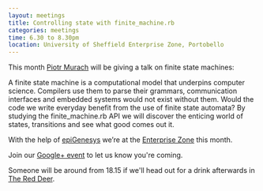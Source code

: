 ```yaml
---
layout: meetings
title: Controlling state with finite_machine.rb
categories: meetings
time: 6.30 to 8.30pm
location: University of Sheffield Enterprise Zone, Portobello
---
```


This month [Piotr Murach](https://github.com/peter-murach) will be
giving a talk on finite state machines:

A finite state machine is a computational model that underpins computer
science. Compilers use them to parse their grammars,
communication interfaces and embedded systems would not exist without
them. Would the code we write everyday benefit from the use of finite
state automata? By studying the finite_machine.rb API we will discover
the enticing world of states, transitions and see what good comes out
it.

With the help of [epiGenesys](http://www.epigenesys.org.uk/) we’re at the [Enterprise Zone](http://enterprise.shef.ac.uk/about-us) this month.

Join our [Google+
event](https://plus.google.com/events/cqsfkcngvec5eip5dpasup4rous) to let us know you're coming.

Someone will be around from 18.15 if we'll head out for a drink afterwards in [The Red
Deer](http://www.red-deer-sheffield.co.uk/).
